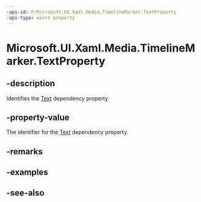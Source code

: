 ```yaml
---
-api-id: P:Microsoft.UI.Xaml.Media.TimelineMarker.TextProperty
-api-type: winrt property
---
```


<!-- Property syntax
public Windows.UI.Xaml.DependencyProperty TextProperty { get; }
-->

# Microsoft.UI.Xaml.Media.TimelineMarker.TextProperty

## -description
Identifies the [Text](timelinemarker_text.md) dependency property.

## -property-value
The identifier for the [Text](timelinemarker_text.md) dependency property.

## -remarks

## -examples

## -see-also
